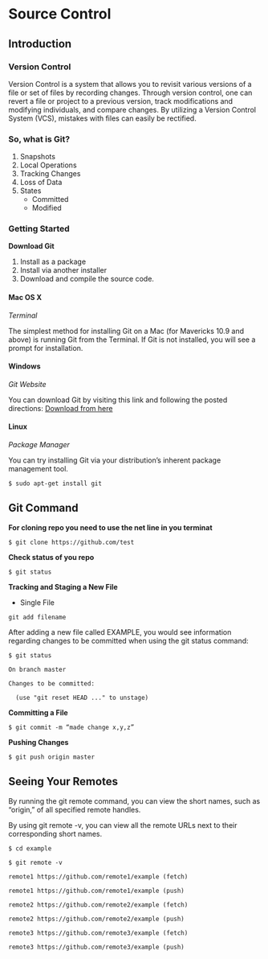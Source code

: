 # Source Control

## Introduction

### Version Control
Version Control is a system that allows you to revisit various versions of a file or set of files by recording changes. Through version control, one can revert a file or project to a previous version, track modifications and modifying individuals, and compare changes. By utilizing a Version Control System (VCS), mistakes with files can easily be rectified.

### So, what is Git?
1. Snapshots
2. Local Operations
3. Tracking Changes
4. Loss of Data
5. States
    * Committed
    * Modified


### Getting Started

**Download Git**

1. Install as a package
2. Install via another installer
3. Download and compile the source code.


#### Mac OS X

_Terminal_

The simplest method for installing Git on a Mac (for Mavericks 10.9 and above) is running Git from the Terminal. If Git is not installed, you will see a prompt for installation.

#### Windows

_Git Website_

You can download Git by visiting this link and following the posted directions:
[Download from here](http://git-scm.com/download/win)

#### Linux

_Package Manager_

You can try installing Git via your distribution’s inherent package management tool.
```
$ sudo apt-get install git
```


## Git Command

**For cloning repo you need to use the net line in you terminat**
```
$ git clone https://github.com/test
```

**Check status of you repo**
```
$ git status
```

**Tracking and Staging a New File**

* Single File

```
git add filename
```

After adding a new file called EXAMPLE, you would see information regarding changes to be committed when using the git status command:

```
$ git status

On branch master

Changes to be committed:

  (use "git reset HEAD ..." to unstage)
```

**Committing a File**
```
$ git commit -m “made change x,y,z”
```

**Pushing Changes**
```
$ git push origin master
```

## Seeing Your Remotes

By running the git remote command, you can view the short names, such as “origin,” of all specified remote handles.

By using git remote -v, you can view all the remote URLs next to their corresponding short names.

```
$ cd example

$ git remote -v

remote1 https://github.com/remote1/example (fetch)

remote1 https://github.com/remote1/example (push)

remote2 https://github.com/remote2/example (fetch)

remote2 https://github.com/remote2/example (push)

remote3 https://github.com/remote3/example (fetch)

remote3 https://github.com/remote3/example (push)
```